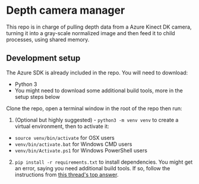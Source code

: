 # Depth camera manager

This repo is in charge of pulling depth data from a Azure Kinect DK camera, turning it into a gray-scale normalized image and then feed it to child processes, using shared memory.

## Development setup

The Azure SDK is already included in the repo. You will need to download:

- Python 3
- You might need to download some additional build tools, more in the setup steps below

Clone the repo, open a terminal window in the root of the repo then run:

1. (Optional but highly suggested) - `python3 -m venv venv` to create a virtual environment, then to activate it:

- `source venv/bin/activate` for OSX users
- `venv/bin/activate.bat` for Windows CMD users
- `venv/bin/Activate.ps1` for Windows PowerShell users

2. `pip install -r requirements.txt` to install dependencies. You might get an error, saying you need additional build tools. If so, follow the instructions from [this thread's top answer](https://stackoverflow.com/questions/64261546/how-to-solve-error-microsoft-visual-c-14-0-or-greater-is-required-when-inst).
